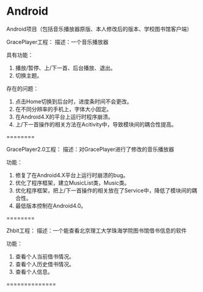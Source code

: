 Android
=======

Android项目（包括音乐播放器原版、本人修改后的版本、学校图书馆客户端）

GracePlayer工程：
描述：一个音乐播放器

具有功能：
1. 播放/暂停、上/下一首、后台播放、退出。
2. 切换主题。

存在的问题：
1. 点击Home切换到后台时，进度条时间不会更改。
2. 在不同分辨率的手机上，字体大小固定。
3. 在Android4.X的平台上运行时程序崩溃。
4. 上/下一首操作的相关方法在Acitivity中，导致模块间的耦合性提高。

========

GracePlayer2.0工程：
描述：对GracePlayer进行了修改的音乐播放器

功能：
1. 修复了在Android4.X平台上运行时崩溃的bug。
2. 优化了程序框架，建立MusicList类，Music类。
3. 优化程序框架，把上/下一首操作的相关放在了Service中，降低了模块间的耦合性。
4. 最低版本控制在Android4.0。

========

Zhbit工程：
描述：一个能查看北京理工大学珠海学院图书馆借书信息的软件

功能：
1. 查看个人当前借书情况。
2. 查看个人历史借书情况。
3. 查看个人信息。

==============


